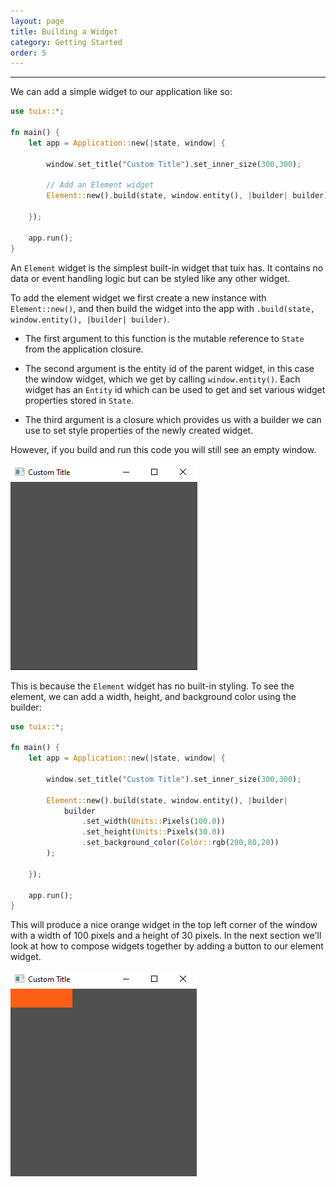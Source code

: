```yaml
---
layout: page
title: Building a Widget
category: Getting Started
order: 5
---
```

---

We can add a simple widget to our application like so:

```rs
use tuix::*;

fn main() {
    let app = Application::new(|state, window| {
        
        window.set_title("Custom Title").set_inner_size(300,300);

        // Add an Element widget
        Element::new().build(state, window.entity(), |builder| builder);

    });

    app.run();
}
```
An `Element` widget is the simplest built-in widget that tuix has. It contains no data or event handling logic but can be styled like any other widget.

To add the element widget we first create a new instance with `Element::new()`, and then build the widget into the app with `.build(state, window.entity(), |builder| builder)`. 

- The first argument to this function is the mutable reference to `State` from the application closure. 

- The second argument is the entity id of the parent widget, in this case the window widget, which we get by calling `window.entity()`. Each widget has an `Entity` id which can be used to get and set various widget properties stored in `State`.

- The third argument is a closure which provides us with a builder we can use to set style properties of the newly created widget.

However, if you build and run this code you will still see an empty window.

![adding_widgets_01](../../images/adding_widgets_01.png)

This is because the `Element` widget has no built-in styling. To see the element, we can add a width, height, and background color using the builder:

```rs
use tuix::*;

fn main() {
    let app = Application::new(|state, window| {
        
        window.set_title("Custom Title").set_inner_size(300,300);

        Element::new().build(state, window.entity(), |builder| 
            builder
                .set_width(Units::Pixels(100.0))
                .set_height(Units::Pixels(30.0))
                .set_background_color(Color::rgb(200,80,20))
        );

    });

    app.run();
}
```

This will produce a nice orange widget in the top left corner of the window with a width of 100 pixels and a height of 30 pixels. In the next section we'll look at how to compose widgets together by adding a button to our element widget.

![adding_widgets_02](../../images/adding_widgets_02.png)